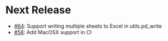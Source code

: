 
# Next Release

- [#64](https://github.com/iiasa/ixmp/pull/64): Support writing multiple sheets to Excel in utils.pd_write
- [#58](https://github.com/iiasa/ixmp/pull/58): Add MacOSX support in CI
